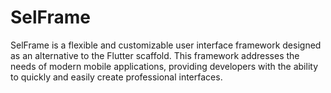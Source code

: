 # SelFrame
 SelFrame is a flexible and customizable user interface framework designed as an alternative to the Flutter scaffold. This framework addresses the needs of modern mobile applications, providing developers with the ability to quickly and easily create professional interfaces.
